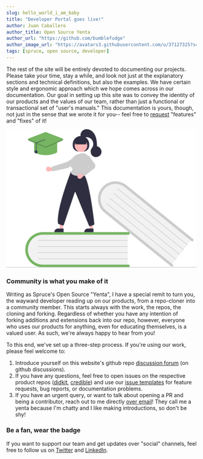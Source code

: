 ```yaml
---
slug: hello_world_i_am_baby
title: "Developer Portal goes live!"
author: Juan Caballero
author_title: Open Source Yenta
author_url: "https://github.com/bumblefudge"
author_image_url: "https://avatars3.githubusercontent.com/u/37127325?s=88&u=38a5e1d9a68265812f63cf045354412f90e2663c&v=4"
tags: [spruce, open source, developer]
---
```



The rest of the site will be entirely devoted to documenting our projects. Please take your time, stay a while, and look not just at the explanatory sections and technical definitions, but also the examples. We have certain style and ergonomic approach which we hope comes across in our documentation. Our goal in setting up this site was to convey the identity of our products and the values of our team, rather than just a functional or transactional set of "user's manuals." This documentation is yours, though, not just in the sense that we wrote it for you-- feel free to [request](https://github.com/spruceid/spruceid.dev/issues/new/choose) "features" and "fixes" of it!

![educational inspo clip art](/img/undraw_education_f8ru.svg)


### Community is what you make of it

Writing as Spruce's Open Source "Yenta", I have a special remit to turn you, the wayward developer reading up on our products, from a repo-cloner into a community member. This starts always with the work, the repos, the cloning and forking.  Regardless of whether you have any intention of forking additions and extensions back into our repo, however, everyone who uses our products for anything, even for educating themselves, is a valued user.  As such, we're always happy to hear from you!

To this end, we've set up a three-step process. If you're using our work, please feel welcome to:
1. Introduce yourself on this website's github repo [discussion forum](https://github.com/spruceid/spruceid.dev/discussions) (on github discussions).
2. If you have any questions, feel free to open issues on the respective product repos ([didkit](https://github.com/spruceid/didkit#coming-soon), [credible](https://github.com/spruceid/didkit#coming-soon)) and use our [issue templates](https://github.com/spruceid/spruceid.dev/issues/new/choose) for feature requests, bug reports, or documentation problems.
3. If you have an urgent query, or want to talk about opening a PR and being a contributor, reach out to me directly [over email](mailto:juan.caballeroATspruceid.com)! They call me a yenta because I'm chatty and I like making introductions, so don't be shy!

### Be a fan, wear the badge

If you want to support our team and get updates over "social" channels, feel free to follow us on [Twitter](https://twitter.com/sprucesystems) and [LinkedIn](https://www.linkedin.com/company/sprucesystemsinc).